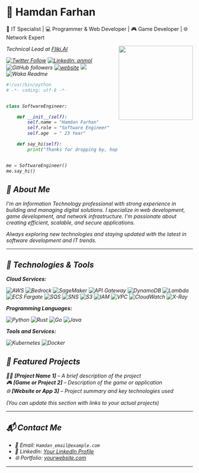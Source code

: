 # 👋 Hamdan Farhan

🎯 IT Specialist | 💻 Programmer & Web Developer | 🎮 Game Developer | 🌐 Network Expert


<img align='right' src="https://media.giphy.com/media/M9gbBd9nbDrOTu1Mqx/giphy.gif" width="200">
<p><em>Technical Lead at <a href="https://fliki.ai/">Fliki.AI

[![Twitter Follow](https://img.shields.io/twitter/follow/misteranmol?label=Follow)](https://twitter.com/intent/follow?screen_name=misteranmol)
[![Linkedin: anmol](https://img.shields.io/badge/-anmol-blue?style=flat-square&logo=Linkedin&logoColor=white&link=https://www.linkedin.com/in/anmol-p-singh/)](https://www.linkedin.com/in/anmol098/)
![GitHub followers](https://img.shields.io/github/followers/anmol098?label=Follow&style=social)
[![website](https://img.shields.io/badge/Website-46a2f1.svg?&style=flat-square&logo=Google-Chrome&logoColor=white&link=https://anmolsingh.me/)](https://anmolsingh.me/)
![](https://visitor-badge.glitch.me/badge?page_id=anmol098.anmol098)
![Waka Readme](https://github.com/anmol098/anmol098/workflows/Waka%20Readme/badge.svg)


```python
#!/usr/bin/python
# -*- coding: utf-8 -*-


class SoftwareEngineer:

    def __init__(self):
        self.name = "Hamdan Farhan"
        self.role = "Software Engineer"
        self.age  = " 23 Year"

    def say_hi(self):
        print("Thanks for dropping by, hope you find some of my work interesting.")


me = SoftwareEngineer()
me.say_hi()
```

## 🧠 About Me

I'm an Information Technology professional with strong experience in building and managing digital solutions. I specialize in web development, game development, and network infrastructure. I'm passionate about creating efficient, scalable, and secure applications.

Always exploring new technologies and staying updated with the latest in software development and IT trends.

---


## 🔧 Technologies & Tools

**Cloud Services:**

![AWS](https://img.shields.io/badge/Cloud-AWS-informational?style=flat&logo=amazon-aws&logoColor=white&color=6aa6f8)
![Bedrock](https://img.shields.io/badge/AI-Bedrock-informational?style=flat&logo=amazon-aws&logoColor=white&color=6aa6f8)
![SageMaker](https://img.shields.io/badge/ML-SageMaker-informational?style=flat&logo=amazon-aws&logoColor=white&color=6aa6f8)
![API Gateway](https://img.shields.io/badge/API-Gateway-informational?style=flat&logo=amazon-api-gateway&logoColor=white&color=6aa6f8)
![DynamoDB](https://img.shields.io/badge/Database-DynamoDB-informational?style=flat&logo=amazon-dynamodb&logoColor=white&color=6aa6f8)
![Lambda](https://img.shields.io/badge/Compute-AWS_Lambda-informational?style=flat&logo=aws-lambda&logoColor=white&color=6aa6f8)
![ECS Fargate](https://img.shields.io/badge/Container-ECS_Fargate-informational?style=flat&logo=amazon-ecs&logoColor=white&color=6aa6f8)
![SQS](https://img.shields.io/badge/Queue-SQS-informational?style=flat&logo=amazon-sqs&logoColor=white&color=6aa6f8)
![SNS](https://img.shields.io/badge/Pub/Sub-SNS-informational?style=flat&logo=amazon-sns&logoColor=white&color=6aa6f8)
![S3](https://img.shields.io/badge/Storage-S3-informational?style=flat&logo=amazon-s3&logoColor=white&color=6aa6f8)
![IAM](https://img.shields.io/badge/Security-IAM-informational?style=flat&logo=amazon-iam&logoColor=white&color=6aa6f8)
![VPC](https://img.shields.io/badge/Network-VPC-informational?style=flat&logo=amazon-vpc&logoColor=white&color=6aa6f8)
![CloudWatch](https://img.shields.io/badge/Monitoring-CloudWatch-informational?style=flat&logo=amazon-cloudwatch&logoColor=white&color=6aa6f8)
![X-Ray](https://img.shields.io/badge/Tracing-X--Ray-informational?style=flat&logo=amazon-xray&logoColor=white&color=6aa6f8)

**Programming Languages:**

![Python](https://img.shields.io/badge/Code-Python-informational?style=flat&logo=python&logoColor=white&color=6aa6f8)
![Rust](https://img.shields.io/badge/Code-Rust-informational?style=flat&logo=rust&logoColor=white&color=6aa6f8)
![Go](https://img.shields.io/badge/Code-Go-informational?style=flat&logo=go&logoColor=white&color=6aa6f8)
![Java](https://img.shields.io/badge/Code-Java-informational?style=flat&logo=openjdk&logoColor=white&color=6aa6f8)


**Tools and Services:**

![Kubernetes](https://img.shields.io/badge/Tools-Kubernetes-informational?style=flat&logo=kubernetes&logoColor=white&color=6aa6f8)
![Docker](https://img.shields.io/badge/Tools-Docker-informational?style=flat&logo=docker&logoColor=white&color=6aa6f8)


## 📂 Featured Projects

👨‍💻 **[Project Name 1]** – A brief description of the project  
🎮 **[Game or Project 2]** – Description of the game or application  
🌐 **[Website or App 3]** – Project summary and key technologies used

*(You can update this section with links to your actual projects)*

---

## 📬 Contact Me

- 📧 Email: `Hamdan_email@example.com`  
- 💼 LinkedIn: [Your LinkedIn Profile](https://linkedin.com/in/your-profile)  
- 🌐 Portfolio: [yourwebsite.com](https://yourwebsite.com)

---

